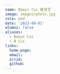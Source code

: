 ```yaml
---
name: Baoyi Cui 崔宝艺
image: images/photo.jpg
role: phd
date: '2023-09-01'
alumni: false
aliases:
  - Baoyi Cui
  - B Cui
links:
  home-page: 
  email: 
  orcid: 
  github: 
---
```


